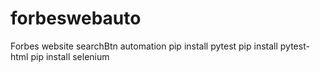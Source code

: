 # forbeswebauto
Forbes website searchBtn automation
pip install pytest
pip install pytest-html
pip install selenium
